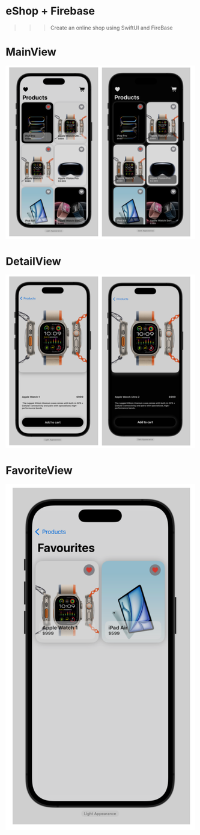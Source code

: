 #  eShop + Firebase

>>>  Create an online shop using SwiftUI and FireBase

#  MainView
![eShop- DetailedView](https://github.com/r-v-slv/eShop-FireBase-/blob/main/eShop%20(FireBase)/Images(for%20ReadME)/MainView.png)

#  DetailView
![eShop- DetailedView](https://github.com/r-v-slv/eShop-FireBase-/blob/main/eShop%20(FireBase)/Images(for%20ReadME)/DetailedView.png)

#  FavoriteView
![eShop- DetailedView](https://github.com/r-v-slv/eShop-FireBase-/blob/main/eShop%20(FireBase)/Images(for%20ReadME)/FavoritesView.png)

